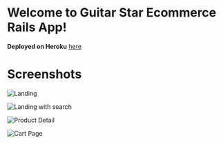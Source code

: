 # Welcome to Guitar Star Ecommerce Rails App!

**Deployed on Heroku** [here](https://guitar-star-shop.herokuapp.com/)

# Screenshots
![Landing](https://res.cloudinary.com/farhancloud/image/upload/v1557050573/screencapture-localhost-3000-2019-05-05-15_25_28_zihfvz.png)

![Landing with search](https://res.cloudinary.com/farhancloud/image/upload/v1557050573/screencapture-localhost-3000-2019-05-05-15_27_01_lhlkbi.png)

![Product Detail](https://res.cloudinary.com/farhancloud/image/upload/v1557050573/screencapture-localhost-3000-products-26-2019-05-05-15_26_16_vbalvr.png)

![Cart Page](https://res.cloudinary.com/farhancloud/image/upload/v1557050572/screencapture-localhost-3000-carts-19-2019-05-05-15_31_40_r413kj.png)
